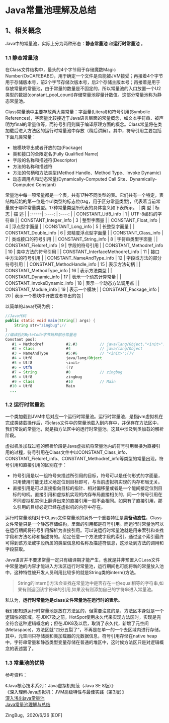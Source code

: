 # Java常量池理解及总结

## 1、相关概念

Java中的常量池，实际上分为两种形态：**静态常量池** 和**运行时常量池** 。

### 1.1 静态常量池

在Class文件结构中，最头的4个字节用于存储魔数Magic Number(OxCAFEBABE)，用于确定一个文件是否能被JVM接受；再接着4个字节用于存储版本号，前2个字节存储次版本号，后2个存储主版本号；再接着是用于存放常量的常量池，由于常量的数量是不固定的，所以常量池的入口放置一个U2类型的数据(constant_pool_count)存储常量池容量计数值。这部分常量池称为静态常量池。

Class常量池中主要存放两大类常量：字面量(Literal)和符号引用(Symbolic References)，字面量比较接近于Java语言层面的常量概念，如文本字符串、被声明为final的常量值等，而符号引用则属于编译原理方面的概念。Class常量将在类加载后进入方法区的运行时常量池中存放（稍后讲解）。其中，符号引用主要包括下面几类常量：

- 被模块导出或者开放的包(Package)
- 类和接口的全限定名(Fully Qualified Name)
- 字段的名称和描述符(Descriptor)
- 方法的名称和描述符
- 方法的句柄和方法类型(Method Handle、Method Type、Invoke Dynamic)
- 动态调用点和动态常量(Dynamically-Computed Call Site、Dynamically-Computed Constant)

常量池中每一项常量都是一个表，共有17种不同类型的表。它们共有一个特定，表结构起始的第一位是个u1类型的标志位(tag，用于区分常量类型)，代表着当前常量属于哪种常量类型。17种常量类型所代表的具体含义如下表所示。
| 类  型 | 标  志 | 描  述 |
| :-----| :----: | :----: |
| CONSTANT_Utf8_info | 1 | UTF-8编码的字符串 |
| CONSTANT_Integer_info | 3 | 整型字面量 |
| CONSTANT_Float_info | 4 | 浮点型字面量 |
| CONSTANT_Long_info | 5 | 长整型字面量 |
| CONSTANT_Double_info | 6 | 双精度浮点型字面量 |
| CONSTANT_Class_info | 7 | 类或接口的符号引用 |
| CONSTANT_String_info | 8 | 字符串类型字面量 |
| CONSTANT_Fieldref_info | 9 | 字段的符号引用 |
| CONSTANT_Methodref_info | 10 | 类中方法的符号引用 |
| CONSTANT_InterfaceMethodref_info | 11 | 接口中方法的符号引用 |
| CONSTANT_NameAndType_info | 12 | 字段或方法的部分符号引用 |
| CONSTANT_MethodHandle_info | 15 | 表示方法句柄 |
| CONSTANT_MethodType_info | 16 | 表示方法类型 |
| CONSTANT_Dynamic_info | 17 | 表示一个动态计算常量 |
| CONSTANT_InvokeDynamic_info | 18 | 表示一个动态方法调用点 |
| CONSTANT_Module_info | 19 | 表示一个模块 |
| CONSTANT_Package_info | 20 | 表示一个模块中开放或者导出的包 |

以简单的Java代码为例：

```java
//Java代码
public static void main(String[] args) {
    String str="zingbug";//
}
//编译后的ByteCode字节码和部分常量池
Constant pool:
   #1 = Methodref          #2.#3          // java/lang/Object."<init>":()V
   #2 = Class              #4             // java/lang/Object
   #3 = NameAndType        #5:#6          // "<init>":()V
   #4 = Utf8               java/lang/Object
   #5 = Utf8               <init>
   #6 = Utf8               ()V
   #7 = String             #8             // zingbug
   #8 = Utf8               zingbug
   #9 = Class              #10            // Main
  #10 = Utf8               Main
  ...
```

### 1.2 运行时常量池

一个类加载到JVM中后对应一个运行时常量池。运行时常量池，是指jvm虚拟机在完成类装载操作后，将class文件中的常量池载入到内存中，并保存在方法区中，我们常说的常量池，就是指方法区中的运行时常量池。这其中涉及到类加载的解析阶段。

虚拟机类加载过程的解析阶段是Java虚拟机将常量池内的符号引用替换为直接引用的过程，符号引用在Class文件中以CONSTANT_Class_info、CONSTANT_Fieldref_info、CONSTANT_Methodref_info等类型的常量出现，符号引用和直接引用的区别在于：

- 符号引用是以一组符号来描述所引用的目标，符号可以是任何形式的字面量，只用使用时能无歧义地定位到目标即可，与当前虚拟机实现的内存布局无关。
- 直接引用是可以直接指向目标的指针、相对偏移量或者是一个能间接定位到目标的句柄。直接引用和虚拟机实现的内存布局直接相关的，同一个符号引用在不同虚拟机实例上翻译出来的直接引用一般不会相同。如果有了直接引用，那么引用的目标必定已经在虚拟机的内存中存在。

运行时常量池相对于CLass文件常量池的另外一个重要特征是**具备动态性**，Class文件常量只是一个静态存储结构，里面的引用都是符号引用。而运行时常量池可以在运行期间将符号引用解析为直接引用。可以说运行时常量池就是用来索引和查找字段和方法名称和描述符的。给定任意一个方法或字段的索引，通过这个索引最终可得到该方法或字段所属的类型信息和名称及描述符信息，这涉及到方法的调用和字段获取。

Java语言并不要求常量一定只有编译期才能产生，也就是并非预置入CLass文件中常量池的内容才能进入方法区运行时常量池，运行期间也可能将新的常量放入池中，这种特性被开发人员利用比较多的就是String类的intern()方法。

> String的intern()方法会查找在常量池中是否存在一份equal相等的字符串,如果有则返回该字符串的引用,如果没有则添加自己的字符串进入常量池。

私认为，**运行时常量池是class文件常量池在运行时的表示。**

我们都知道运行时常量池是放在方法区的，但需要注意的是，方法区本身就是一个逻辑性的区域。在JDK7及之前，HotSpot使用永久代来实现方法区时，实现是完全符合这种逻辑概念的；但在JDK8及以后，取消了永久代，新增了元空间(Metaspace)，方法区就“四分五裂了”，不再是在单一的一个去区域内进行存储，其中，元空间只存储类和类加载器的元数据信息，符号引用存储在native heap中，字符串常量和静态类型变量存储在普通的堆区中，这时候方法区只是对逻辑概念的表述罢了。

### 1.3 常量池的优势


参考资料：

《Java核心技术系列：Java虚拟机规范（Java SE 8版）》  
《深入理解Java虚拟机：JVM高级特性与最佳实践（第3版）》  
[深入浅出java常量池](https://www.cnblogs.com/syp172654682/p/8082625.html)  
[Java常量池理解与总结](https://mp.weixin.qq.com/s?__biz=MzU3NDg0MTY0NQ==&mid=2247485452&idx=1&sn=64178cb2b4e2768b2feedbe0d0971ee1&chksm=fd2d7e4eca5af7587be00fccbec403117cdb7eb681c0542ff542335b1239049bd0216fc1bb1d&mpshare=1&scene=1&srcid=0623b0MIhBaU2sZEhvxEjoME&sharer_sharetime=1592875293438&sharer_shareid=e9e6d524172161e8393308ae6db3aa63&key=242af3e89b1070825a226d604188d71bc5c856baa07c40c96c01389ddc232167ec2a8196658f02f540cce13a26664b46549909f0156708f4d7d26fc7c470faeb92a6c0d4f3ad7328a7cbe59a5c3a0cd6&ascene=1&uin=MjQ3MzkwMTc2Mw%3D%3D&devicetype=Windows+10+x64&version=62090523&lang=zh_CN&exportkey=AVRh0T9RxdKUe0T%2BS0Vu7Jk%3D&pass_ticket=mrrMmVKWvl4QF8i0mBVDO7Xre7kYXlm7qLoXUV%2FJeUsPvRILMjcMWMW1A%2BzBALMH)

ZingBug，2020/6/26
[EOF]
